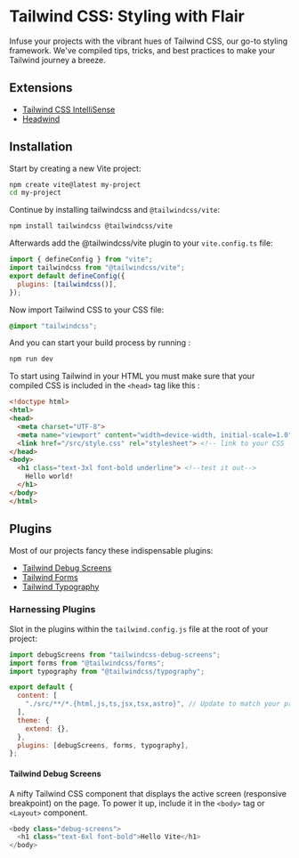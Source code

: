 # Tailwind CSS: Styling with Flair

Infuse your projects with the vibrant hues of Tailwind CSS, our go-to styling framework. We've compiled tips, tricks, and best practices to make your Tailwind journey a breeze.

## Extensions

- [Tailwind CSS IntelliSense](https://marketplace.visualstudio.com/items?itemName=bradlc.vscode-tailwindcss)
- [Headwind](https://marketplace.visualstudio.com/items?itemName=heybourn.headwind)

## Installation

Start by creating a new Vite project:

```bash
npm create vite@latest my-project
cd my-project
```

Continue by installing tailwindcss and `@tailwindcss/vite`:

```bash
npm install tailwindcss @tailwindcss/vite
```

Afterwards add the @tailwindcss/vite plugin to your `vite.config.ts` file:

```js
import { defineConfig } from "vite";
import tailwindcss from "@tailwindcss/vite";
export default defineConfig({
  plugins: [tailwindcss()],
});
```

Now import Tailwind CSS to your CSS file:

```css
@import "tailwindcss";
```



And you can start your build process by running :

```bash
npm run dev
```

To start using Tailwind in your HTML you must make sure that your compiled CSS is included in the `<head>` tag like this :

```html
<!doctype html>
<html>
<head>
  <meta charset="UTF-8">
  <meta name="viewport" content="width=device-width, initial-scale=1.0">
  <link href="/src/style.css" rel="stylesheet"> <!-- link to your CSS -->
</head>
<body>
  <h1 class="text-3xl font-bold underline"> <!--test it out-->
    Hello world!
  </h1>
</body>
</html>
```

## Plugins

Most of our projects fancy these indispensable plugins:

- [Tailwind Debug Screens](https://github.com/jorenvanhee/tailwindcss-debug-screens)
- [Tailwind Forms](https://github.com/tailwindlabs/tailwindcss-forms)
- [Tailwind Typography](https://github.com/tailwindlabs/tailwindcss-typography)

### Harnessing Plugins

Slot in the plugins within the `tailwind.config.js` file at the root of your project:

```javascript
import debugScreens from "tailwindcss-debug-screens";
import forms from "@tailwindcss/forms";
import typography from "@tailwindcss/typography";

export default {
  content: [
    "./src/**/*.{html,js,ts,jsx,tsx,astro}", // Update to match your project structure
  ],
  theme: {
    extend: {},
  },
  plugins: [debugScreens, forms, typography],
};
```

#### Tailwind Debug Screens

A nifty Tailwind CSS component that displays the active screen (responsive breakpoint) on the page. To power it up, include it in the `<body>` tag or `<Layout>` component.

```js
<body class="debug-screens">
  <h1 class="text-6xl font-bold">Hello Vite</h1>
</body>

```


